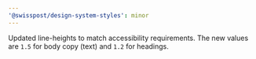```yaml
---
'@swisspost/design-system-styles': minor
---
```


Updated line-heights to match accessibility requirements. The new values are `1.5` for body copy (text) and `1.2` for headings.
